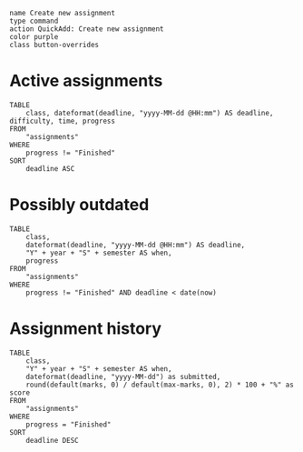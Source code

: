 
```button
name Create new assignment
type command
action QuickAdd: Create new assignment
color purple
class button-overrides
```

# Active assignments
```dataview
TABLE
	class, dateformat(deadline, "yyyy-MM-dd @HH:mm") AS deadline, difficulty, time, progress
FROM
	"assignments"
WHERE
	progress != "Finished"
SORT
	deadline ASC
```

# Possibly outdated
```dataview
TABLE 
	class,
	dateformat(deadline, "yyyy-MM-dd @HH:mm") AS deadline,
	"Y" + year + "S" + semester AS when,
	progress
FROM
	"assignments"
WHERE
	progress != "Finished" AND deadline < date(now)
```

# Assignment history
```dataview
TABLE
	class,
	"Y" + year + "S" + semester AS when,
	dateformat(deadline, "yyyy-MM-dd") as submitted,
	round(default(marks, 0) / default(max-marks, 0), 2) * 100 + "%" as score
FROM
	"assignments"
WHERE
	progress = "Finished"
SORT
	deadline DESC
```
